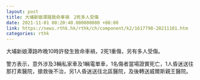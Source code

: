 ```yaml
---
layout: post
title: 大埔新娘潭路致命車禍　2死多人受傷
date: 2021-11-01 00:20:40.000000000 +08:00
link: https://news.rthk.hk/rthk/ch/component/k2/1617798-20211101.htm
categories: rthk
---
```


大埔新娘潭路昨晚10時許發生致命車禍，2死1重傷，另有多人受傷。

警方表示，意外涉及3輛私家車及1輛電單車，1名傷者當場證實死亡，1人昏迷送往那打素醫院，搶救後不治，另1人昏迷送往北區醫院，及後轉送威爾斯親王醫院。
